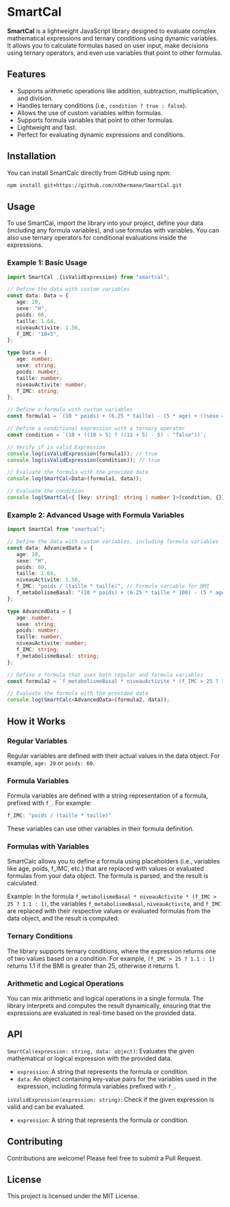 # SmartCal

**SmartCal** is a lightweight JavaScript library designed to evaluate complex mathematical expressions and ternary conditions using dynamic variables. It allows you to calculate formulas based on user input, make decisions using ternary operators, and even use variables that point to other formulas.

## Features

- Supports arithmetic operations like addition, subtraction, multiplication, and division.
- Handles ternary conditions (i.e., `condition ? true : false`).
- Allows the use of custom variables within formulas.
- Supports formula variables that point to other formulas.
- Lightweight and fast.
- Perfect for evaluating dynamic expressions and conditions.

## Installation

You can install SmartCalc directly from GitHub using npm:

```bash
npm install git+https://github.com/nXhermane/SmartCal.git
```

## Usage

To use SmartCal, import the library into your project, define your data (including any formula variables), and use formulas with variables. You can also use ternary operators for conditional evaluations inside the expressions.

### Example 1: Basic Usage

```typescript
import SmartCal ,{isValidExpression} from "smartcal";

// Define the data with custom variables
const data: Data = {
   age: 20,
   sexe: "H",
   poids: 60,
   taille: 1.64,
   niveauActivite: 1.56,
   f_IMC: "10+5",
};

type Data = {
   age: number;
   sexe: string;
   poids: number;
   taille: number;
   niveauActivite: number;
   f_IMC: string;
};

// Define a formula with custom variables
const formula1 = `(10 * poids) + (6.25 * taille) - (5 * age) + ((sexe == "H" ? 5 : (-161)) * niveauActivite) * f_IMC`;

// Define a conditional expression with a ternary operator
const condition = `(10 + ((10 > 5) ? ((11 + 5) - 5) : "false"))`;

// Verify if is valid Expression
console.log(isValidExpression(formula1)); // true
console.log(isValidExpression(condition)); // true

// Evaluate the formula with the provided data
console.log(SmartCal<Data>(formula1, data));

// Evaluate the condition
console.log(SmartCal<{ [key: string]: string | number }>(condition, {}));
```

### Example 2: Advanced Usage with Formula Variables

```typescript
import SmartCal from "smartcal";

// Define the data with custom variables, including formula variables
const data: AdvancedData = {
   age: 20,
   sexe: "H",
   poids: 60,
   taille: 1.64,
   niveauActivite: 1.56,
   f_IMC: "poids / (taille * taille)", // Formula variable for BMI
   f_metabolismeBasal: "(10 * poids) + (6.25 * taille * 100) - (5 * age) + ((sexe == 'H' ? 5 : -161))" // Formula variable for basal metabolic rate
};

type AdvancedData = {
   age: number;
   sexe: string;
   poids: number;
   taille: number;
   niveauActivite: number;
   f_IMC: string;
   f_metabolismeBasal: string;
};

// Define a formula that uses both regular and formula variables
const formula2 = `f_metabolismeBasal * niveauActivite * (f_IMC > 25 ? 1.1 : 1)`;

// Evaluate the formula with the provided data
console.log(SmartCalc<AdvancedData>(formula2, data));
```

## How it Works

### Regular Variables
Regular variables are defined with their actual values in the data object. For example, `age: 20` or `poids: 60`.

### Formula Variables
Formula variables are defined with a string representation of a formula, prefixed with `f_`. For example:
```typescript
f_IMC: "poids / (taille * taille)"
```
These variables can use other variables in their formula definition.

### Formulas with Variables
SmartCalc allows you to define a formula using placeholders (i.e., variables like age, poids, f_IMC, etc.) that are replaced with values or evaluated formulas from your data object. The formula is parsed, and the result is calculated.

Example: In the formula `f_metabolismeBasal * niveauActivite * (f_IMC > 25 ? 1.1 : 1)`, the variables `f_metabolismeBasal`, `niveauActivite`, and `f_IMC` are replaced with their respective values or evaluated formulas from the data object, and the result is computed.

### Ternary Conditions
The library supports ternary conditions, where the expression returns one of two values based on a condition. For example, `(f_IMC > 25 ? 1.1 : 1)` returns 1.1 if the BMI is greater than 25, otherwise it returns 1.

### Arithmetic and Logical Operations
You can mix arithmetic and logical operations in a single formula. The library interprets and computes the result dynamically, ensuring that the expressions are evaluated in real-time based on the provided data.

## API

`SmartCal(expression: string, data: object)`: Evaluates the given mathematical or logical expression with the provided data.
- `expression`: A string that represents the formula or condition.
- `data`: An object containing key-value pairs for the variables used in the expression, including formula variables prefixed with `f_`.

`isValidExpression(expression: string)`: Check if the given expression is valid and can be evaluated.
- `expression`: A string that represents the formula or condition.


## Contributing

Contributions are welcome! Please feel free to submit a Pull Request.

## License

This project is licensed under the MIT License.